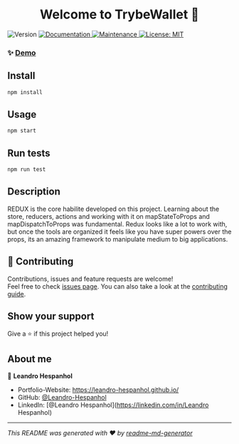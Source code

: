 <h1 align="center">Welcome to TrybeWallet 👋</h1>
<p>
  <img alt="Version" src="https://img.shields.io/badge/version-1.0.0-blue.svg?cacheSeconds=2592000" />
  <a href="https://github.com/Leandro-Hespanhol/TrybeWallet#readme" target="_blank">
    <img alt="Documentation" src="https://img.shields.io/badge/documentation-yes-brightgreen.svg" />
  </a>
  <a href="https://github.com/Leandro-Hespanhol/TrybeWallet/graphs/commit-activity" target="_blank">
    <img alt="Maintenance" src="https://img.shields.io/badge/Maintained%3F-yes-green.svg" />
  </a>
  <a href="https://github.com/Leandro-Hespanhol/TrybeWallet/blob/master/LICENSE" target="_blank">
    <img alt="License: MIT" src="https://img.shields.io/github/license/Leandro-Hespanhol/TrybeWallet" />
  </a>
</p>

### ✨ [Demo](https://leandro-hespanhol.github.io/TrybeWallet/)

## Install

```sh
npm install
```

## Usage

```sh
npm start
```

## Run tests

```sh
npm run test
```
## Description

REDUX is the core habilite developed on this project. Learning about the store, reducers, actions and working with it on mapStateToProps and mapDispatchToProps was fundamental. Redux looks like a lot to work with, but once the tools are organized it feels like you have super powers over the props, its an amazing framework to manipulate medium to big applications.

## 🤝 Contributing

Contributions, issues and feature requests are welcome!<br />Feel free to check [issues page](https://github.com/kefranabg/readme-md-generator/issues). You can also take a look at the [contributing guide](https://github.com/Leandro-Hespanhol/TrybeWallet/blob/master/CONTRIBUTING.md).

## Show your support

Give a ⭐️ if this project helped you!

## About me

👤 **Leandro Hespanhol**

* Portfolio-Website: https://leandro-hespanhol.github.io/
* GitHub: [@Leandro-Hespanhol](https://github.com/Leandro-Hespanhol)
* LinkedIn: [@Leandro Hespanhol](https://linkedin.com/in/Leandro Hespanhol)

***
_This README was generated with ❤️ by [readme-md-generator](https://github.com/kefranabg/readme-md-generator)_